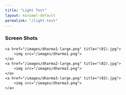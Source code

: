 ```yaml
---
title: "Light Test"
layout: minimal-default
permalink: "/light-test"
---
```


### Screen Shots

<div id="lightgallery">

    <a href="/images/dharma1-large.png" title="(01).jpg">
        <img src="/images/dharma1.png">
    </a>
    <a href="/images/dharma2-large.png" title="(02).jpg">
        <img src="/images/dharma2.png">
    </a>
    <a href="/images/dharma3-large.png" title="(03).jpg">
        <img src="/images/dharma3.png">
    </a>

</div>

<script>

document.addEventListener("DOMContentLoaded", function(event) {
    var lg = document.getElementById('lightgallery');

    lightGallery(lg, {
        mode: 'lg-fade',
        speed: 0,
        backdropDuration: 0,
        preload: 5,
        download: false,
        enableDrag: false,
        enableTouch: false,
        subHtmlSelectorRelative: true,
    });
});

</script>